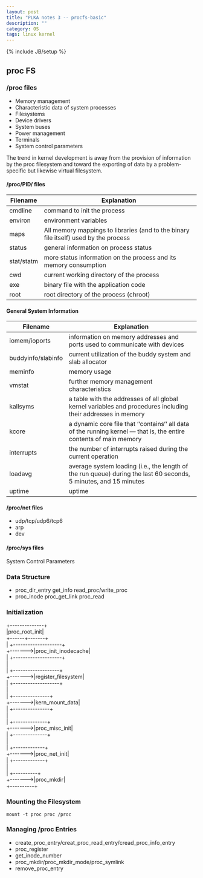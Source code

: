 ```yaml
---
layout: post
title: "PLKA notes 3 -- procfs-basic"
description: ""
category: OS
tags: linux kernel
---
```

{% include JB/setup %}

## proc FS

### /proc files

* Memory management
* Characteristic data of system processes
* Filesystems
* Device drivers
* System buses
* Power management
* Terminals
* System control parameters

The trend in kernel development is away from the provision of information by the proc filesystem and
toward the exporting of data by a problem-specific but likewise virtual filesystem.

#### /proc/PID/ files

| Filename   | Explanation                                                                          |
|------------|--------------------------------------------------------------------------------------|
| cmdline    | command to init the process                                                          |
| environ    | environment variables                                                                |
| maps       | All memory mappings to libraries (and to the binary file itself) used by the process |
| status     | general information on process status                                                |
| stat/statm | more status information on the process and its memory consumption                    |
| cwd        | current working directory of the process                                             |
| exe        | binary file with the application code                                                |
| root       | root directory of the process (chroot)                                               |

#### General System Information


| Filename           | Explanation                                                                                                        |
|--------------------|--------------------------------------------------------------------------------------------------------------------|
| iomem/ioports      | information on memory addresses and ports used to communicate with devices                                         |
| buddyinfo/slabinfo | current utilization of the buddy system and slab allocator                                                         |
| meminfo            | memory usage                                                                                                       |
| vmstat             | further memory management characteristics                                                                          |
| kallsyms           | a table with the addresses of all global kernel variables and procedures including their addresses in memory       |
| kcore              | a dynamic core file that ‘‘contains‘‘ all data of the running kernel — that is, the entire contents of main memory |
| interrupts         | the number of interrupts raised during the current operation                                                       |
| loadavg            | average system loading (i.e., the length of the run queue) during the last 60 seconds, 5 minutes, and 15 minutes   |
| uptime             | uptime                                                                                                             |

#### /proc/net files

* udp/tcp/udp6/tcp6
* arp
* dev

#### /proc/sys files

System Control Parameters

### Data Structure

* proc_dir_entry    get_info   read_proc/write_proc
* proc_inode    proc_get_link   proc_read

### Initialization

+--------------+<br/>
|proc_root_init|<br/>
+------+-------+<br/>
       |        +--------------------+<br/>
       +------->|proc_init_inodecache|<br/>
       |        +--------------------+<br/>
       |<br/>
       |        +-------------------+<br/>
       +------->|register_filesystem|<br/>
       |        +-------------------+<br/>
       |<br/>
       |        +---------------+<br/>
       +------->|kern_mount_data|<br/>
       |        +---------------+<br/>
       |<br/>
       |        +--------------+<br/>
       +------->|proc_misc_init|<br/>
       |        +--------------+<br/>
       |<br/>
       |        +-------------+<br/>
       +------->|proc_net_init|<br/>
       |        +-------------+<br/>
       |<br/>
       |        +----------+<br/>
       +------->|proc_mkdir|<br/>
                +----------+<br/>

### Mounting the Filesystem

`mount -t proc proc /proc`

### Managing /proc Entries

* create_proc_entry/creat_proc_read_entry/cread_proc_info_entry
* proc_register
* get_inode_number
* proc_mkdir/proc_mkdir_mode/proc_symlink
* remove_proc_entry
